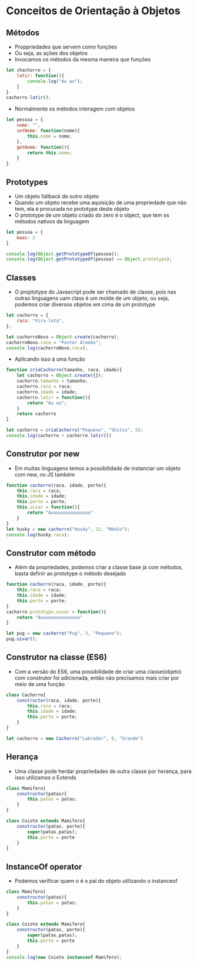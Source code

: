 # Conceitos de Orientação à Objetos

## Métodos
* Proppriedades que servem como funções
* Ou seja, as ações dos objetos
* Invocamos os métodos da mesma maneira que funções
```js
let chachorro = {
    latir: function(){
        console.log("Au au");
    }
}
cachorro.latir();
```

* Normalmente os métodos interagem com objetos

```js
let pessoa = {
    nome: "",
    setNome: function(nome){
        this.nome = nome;
    },
    getNome: function(){
        return this.nome;
    }
}
```

## Prototypes
* Um objeto fallback de outro objeto
* Quando um objeto recebe uma aquisição de uma propriedade que não tem, ela é procurada no prototype deste objeto
* O prototype de um objeto criado do zero é o object, que tem os métodos nativos da linguagem
```js
let pessoa = {
    maos: 2
}

console.log(Object.getPrototypeOf(pessoa));
console.log(Object.getPrototypeOf(pessoa) == Object.prototype);
```

## Classes 
* O proptotype do Javascript pode ser chamado de classe, pois nas outras linguagens uam class é um molde de um objeto, ou seja, podemos criar diversos objetos em cima de um prototype

```javascript
let cachorro = {
    raca: "Vira-lata",
};

let cachorroNovo = Object.create(cachorro);
cachorroNovo.raca = "Pastor Alemão";
console.log(cachorroNovo.raca);
```
* Aplicando isso à uma função

```js
function criaCachorro(tamanho, raca, idade){
    let cachorro = Object.create({});
    cachorro.tamanho = tamanho;
    cachorro.raca = raca;
    cachorro.idade = idade;
    cachorro.latir = function(){
        return "Au au";
    }
    return cachorro
}

let cachorro = criaCachorro("Pequeno", "Shitzu", 5);
console.log(cachorro + cachorro.latir())
```
## Construtor por new
* Em muitas linguagens temos a possibilidade de instanciar um objeto com new, no JS também
```js
function cachorro(raca, idade, porte){
    this.raca = raca;
    this.idade = idade;
    this.porte = porte;
    this.uivar = function(){
        return "Auuuuuuuuuuuuuuu"
    }
}
let husky = new cachorro("Husky", 12, "Médio");
console.log(husky.raca);
```
## Construtor com método
* Além da propriedades, podemos criar a classe base já com métodos, basta definir ao prototype o método desejado
```js
function cachorro(raca, idade, porte){
    this.raca = raca;
    this.idade = idade;
    this.porte = porte;
}
cachorro.prototype.uivar = function(){
    return "Auuuuuuuuuuuuuuu"
}

let pug = new cachorro("Pug", 3, "Pequeno");
pug.uivar();
```

## Construtor na classe (ES6)
* Com a versão do ES6, uma possibilidade de criar uma classe(objeto) com construtor foi adicionada, então não precisamos mais criar por meio de uma função
```js
class Cachorro{
    constructor(raca, idade, porte){
        this.raca = raca;
        this.idade = idade;
        this.porte = porte;
    }
}

let cachorro = new Cachorro("Labrador", 6, "Grande")
```

## Herança 
* Uma classe pode herdar propriedades de outra classe por herança, para isso utilizamos o Extends

```js
class Mamifero{
    constructor(patas){
        this.patas = patas;
    }
}

class Coiote extends Mamifero{
    constructor(patas, porte){
        super(patas,patas);
        this.porte = porte
    }
}
```

## InstanceOf operator
* Podemos verificar quem o é o pai do objeto utilizando o instanceof
```js
class Mamifero{
    constructor(patas){
        this.patas = patas;
    }
}

class Coiote extends Mamifero{
    constructor(patas, porte){
        super(patas,patas);
        this.porte = porte
    }
}
console.log(new Coiote instanceof Mamifero);
```